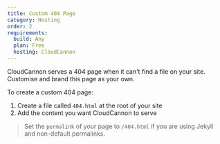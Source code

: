 ```yaml
---
title: Custom 404 Page
category: Hosting
order: 2
requirements:
  build: Any
  plan: Free
  hosting: CloudCannon
---
```


CloudCannon serves a 404 page when it can't find a file on your site. Customise and brand this page as your own.

To create a custom 404 page:

1. Create a file called `404.html` at the root of your site
2. Add the content you want CloudCannon to serve

> Set the `permalink` of your page to `/404.html` if you are using Jekyll and non-default permalinks.